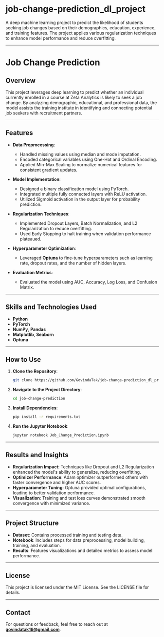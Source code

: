 # job-change-prediction_dl_project
A deep machine learning project to predict the likelihood of students seeking job changes based on their demographics, education, experience, and training features. The project applies various regularization techniques to enhance model performance and reduce overfitting.

------------------

# Job Change Prediction  

## Overview  
This project leverages deep learning to predict whether an individual currently enrolled in a course at Zeta Analytics is likely to seek a job change. By analyzing demographic, educational, and professional data, the model assists the training institute in identifying and connecting potential job seekers with recruitment partners.  

-------

## Features  
- **Data Preprocessing**:  
  - Handled missing values using median and mode imputation.  
  - Encoded categorical variables using One-Hot and Ordinal Encoding.  
  - Applied Min-Max Scaling to normalize numerical features for consistent gradient updates.  

- **Model Implementation**:  
  - Designed a binary classification model using PyTorch.  
  - Integrated multiple fully connected layers with ReLU activation.  
  - Utilized Sigmoid activation in the output layer for probability prediction.  

- **Regularization Techniques**:  
  - Implemented Dropout Layers, Batch Normalization, and L2 Regularization to reduce overfitting.  
  - Used Early Stopping to halt training when validation performance plateaued.  

- **Hyperparameter Optimization**:  
  - Leveraged **Optuna** to fine-tune hyperparameters such as learning rate, dropout rates, and the number of hidden layers.  

- **Evaluation Metrics**:  
  - Evaluated the model using AUC, Accuracy, Log Loss, and Confusion Matrix.  

---

## Skills and Technologies Used  
- **Python**  
- **PyTorch**  
- **NumPy**, **Pandas**  
- **Matplotlib**, **Seaborn**  
- **Optuna**  

---

## How to Use  

1. **Clone the Repository**:  
   ```bash
   git clone https://github.com/GovindaTak/job-change-prediction_dl_project.git
   ```  

2. **Navigate to the Project Directory**:  
   ```bash
   cd job-change-prediction  
   ```  

3. **Install Dependencies**:  
   ```bash
   pip install -r requirements.txt  
   ```  

4. **Run the Jupyter Notebook**:  
   ```bash
   jupyter notebook Job_Change_Prediction.ipynb  
   ```  

---

## Results and Insights  
- **Regularization Impact**: Techniques like Dropout and L2 Regularization enhanced the model's ability to generalize, reducing overfitting.  
- **Optimizer Performance**: Adam optimizer outperformed others with faster convergence and higher AUC scores.  
- **Hyperparameter Tuning**: Optuna provided optimal configurations, leading to better validation performance.  
- **Visualization**: Training and test loss curves demonstrated smooth convergence with minimized variance.  

---

## Project Structure  
- **Dataset**: Contains processed training and testing data.  
- **Notebook**: Includes steps for data preprocessing, model building, training, and evaluation.  
- **Results**: Features visualizations and detailed metrics to assess model performance.  

---

## License  
This project is licensed under the MIT License. See the LICENSE file for details.  

---
## Contact  
For questions or feedback, feel free to reach out at **govindatak19@gmail.com**.  
```
